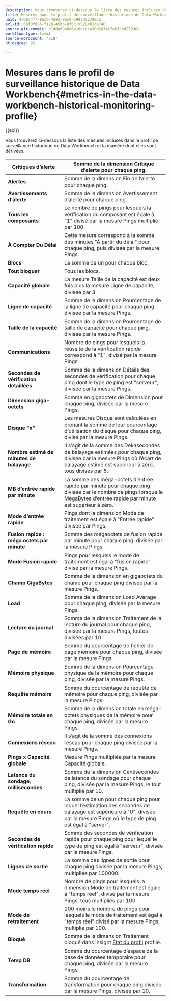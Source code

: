 ```yaml
---
description: Vous trouverez ci-dessous la liste des mesures incluses dans le profil de surveillance historique de Data Workbench et la manière dont elles sont dérivées.
title: Mesures dans le profil de surveillance historique de Data Workbench
uuid: 47b874f7-8acb-4593-9ac9-5997d5279e52
exl-id: 65f0f605-f128-45bb-8f6c-95284b2da740
source-git-commit: b1dda69a606a16dccca30d2a74c7e63dbd27936c
workflow-type: tm+mt
source-wordcount: '718'
ht-degree: 2%

---
```


# Mesures dans le profil de surveillance historique de Data Workbench{#metrics-in-the-data-workbench-historical-monitoring-profile}

{{eol}}

Vous trouverez ci-dessous la liste des mesures incluses dans le profil de surveillance historique de Data Workbench et la manière dont elles sont dérivées.

| **Critiques d’alerte** | Somme de la dimension Critique d’alerte pour chaque ping. |
|---|---|
| **Alertes** | Somme de la dimension Fin de l’alerte pour chaque ping. |
| **Avertissements d’alerte** | Somme de la dimension Avertissement d’alerte pour chaque ping. |
| **Tous les composants** | Le nombre de pings pour lesquels la vérification du composant est égale à &quot;1&quot; divisé par la mesure Pings multiplié par 100. |
| **À Compter Du Délai** | Cette mesure correspond à la somme des minutes &quot;À partir du délai&quot; pour chaque ping, puis divisée par la mesure Pings. |
| **Blocs** | La somme de un pour chaque bloc. |
| **Tout bloquer** | Tous les blocs. |
| **Capacité globale** | La mesure Taille de la capacité est deux fois plus la mesure Ligne de capacité, divisée par 3. |
| **Ligne de capacité** | Somme de la dimension Pourcentage de la ligne de capacité pour chaque ping divisée par la mesure Pings. |
| **Taille de la capacité** | Somme de la dimension Pourcentage de taille de capacité pour chaque ping, divisée par la mesure Pings. |
| **Communications** | Nombre de pings pour lesquels la réussite de la vérification rapide correspond à &quot;1&quot;, divisé par la mesure Pings. |
| **Secondes de vérification détaillées** | Somme de la dimension Détails des secondes de vérification pour chaque ping dont le type de ping est &quot;serveur&quot;, divisée par la mesure Pings. |
| **Dimension giga-octets** | Somme en gigaoctets de Dimension pour chaque ping, divisée par la mesure Pings. |
| **Disque &quot;x&quot;** | Les mesures Disque sont calculées en prenant la somme de leur pourcentage d’utilisation du disque pour chaque ping, divisé par la mesure Pings. |
| **Nombre estimé de minutes de balayage** | Il s’agit de la somme des Dekasecondes de balayage estimées pour chaque ping, divisée par la mesure Pings où l’écart de balayage estimé est supérieur à zéro, tous divisés par 6. |
| **MB d’entrée rapide par minute** | La somme des méga-octets d’entrée rapide par minute pour chaque ping divisée par le nombre de pings lorsque le MegaBytes d’entrée rapide par minute est supérieur à zéro. |
| **Mode d’entrée rapide** | Pings dont la dimension Mode de traitement est égale à &quot;Entrée rapide&quot; divisée par Pings. |
| **Fusion rapide : méga octets par minute** | Somme des mégaoctets de fusion rapide par minute pour chaque ping, divisée par la mesure Pings. |
| **Mode Fusion rapide** | Pings pour lesquels le mode de traitement est égal à &quot;fusion rapide&quot; divisé par la mesure Pings. |
| **Champ GigaBytes** | Somme de la dimension en gigaoctets du champ pour chaque ping divisée par la mesure Pings. |
| **Load** | Somme de la dimension Load Average pour chaque ping, divisée par la mesure Pings. |
| **Lecture du journal** | Somme de la dimension Traitement de la lecture du journal pour chaque ping, divisée par la mesure Pings, toutes divisées par 10. |
| **Page de mémoire** | Somme du pourcentage de fichier de page mémoire pour chaque ping, divisée par la mesure Pings. |
| **Mémoire physique** | Somme de la dimension Pourcentage physique de la mémoire pour chaque ping, divisée par la mesure Pings. |
| **Requête mémoire** | Somme du pourcentage de requête de mémoire pour chaque ping, divisée par la mesure Pings. |
| **Mémoire totale en Go** | Somme de la dimension totale en méga-octets physiques de la mémoire pour chaque ping, divisée par la mesure Pings. |
| **Connexions réseau** | Il s’agit de la somme des connexions réseau pour chaque ping divisée par la mesure Pings. |
| **Pings x Capacité globale** | Mesure Pings multipliée par la mesure Capacité globale. |
| **Latence du sondage, millisecondes** | Somme de la dimension Centisecondes de latence du sondage pour chaque ping, divisée par la mesure Pings, le tout multiplié par 10. |
| **Requête en cours** | La somme de un pour chaque ping pour lequel l’estimation des secondes de balayage est supérieure à &quot;0&quot;, divisée par la mesure Pings où le type de ping est égal à &quot;server&quot;. |
| **Secondes de vérification rapide** | Somme des secondes de vérification rapide pour chaque ping pour lequel le type de ping est égal à &quot;serveur&quot;, divisée par la mesure Pings. |
| **Lignes de sortie** | La somme des lignes de sortie pour chaque ping divisée par la mesure Pings, multipliée par 100000. |
| **Mode temps réel** | Nombre de pings pour lesquels la dimension Mode de traitement est égale à &quot;temps réel&quot;, divisé par la mesure Pings, tous multipliés par 100. |
| **Mode de retraitement** | 100 moins le nombre de pings pour lesquels le mode de traitement est égal à &quot;temps réel&quot; divisé par la mesure Pings, multiplié par 100. |
| **Bloqué** | Somme de la dimension Traitement bloqué dans Insight [État du profil](../../../home/monitoring-installation/monitoring-appendix/monitoring-profile-status.md#concept-d4cd7da41c8a42bab4aea25418264e64) profile. |
| **Temp DB** | Somme du pourcentage d’espace de la base de données temporaire pour chaque ping, divisée par la mesure Pings. |
| **Transformation** | Somme du pourcentage de transformation pour chaque ping divisée par la mesure Pings, divisée par 10. |
